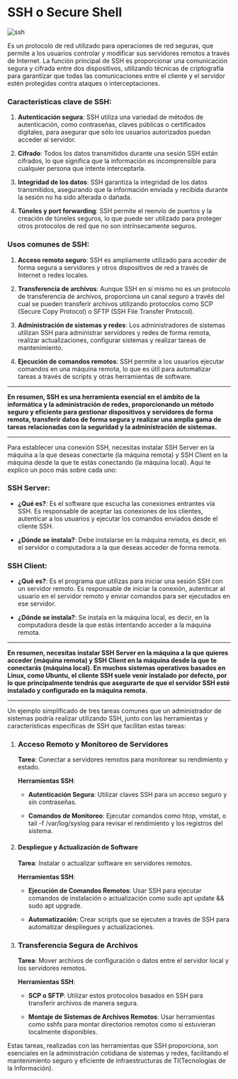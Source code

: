 # SSH o Secure Shell

![ssh](https://www.hostinger.es/tutoriales/wp-content/uploads/sites/7/2017/09/ssh-tutorial-how-does-ssh-work.webp)

Es un protocolo de red utilizado para operaciones de red seguras, que permite a los usuarios controlar y modificar sus servidores remotos a través de Internet. La función principal de SSH es proporcionar una comunicación segura y cifrada entre dos dispositivos, utilizando técnicas de criptografía para garantizar que todas las comunicaciones entre el cliente y el servidor estén protegidas contra ataques o interceptaciones.

### Características clave de SSH:

1. **Autenticación segura**: SSH utiliza una variedad de métodos de autenticación, como contraseñas, claves públicas o certificados digitales, para asegurar que sólo los usuarios autorizados puedan acceder al servidor.

2. **Cifrado**: Todos los datos transmitidos durante una sesión SSH están cifrados, lo que significa que la información es incomprensible para cualquier persona que intente interceptarla.

3. **Integridad de los datos**: SSH garantiza la integridad de los datos transmitidos, asegurando que la información enviada y recibida durante la sesión no ha sido alterada o dañada.

4. **Túneles y port forwarding**: SSH permite el reenvío de puertos y la creación de túneles seguros, lo que puede ser utilizado para proteger otros protocolos de red que no son intrínsecamente seguros.

### Usos comunes de SSH:

1. **Acceso remoto seguro**: SSH es ampliamente utilizado para acceder de forma segura a servidores y otros dispositivos de red a través de Internet o redes locales.

2. **Transferencia de archivos**: Aunque SSH en sí mismo no es un protocolo de transferencia de archivos, proporciona un canal seguro a través del cual se pueden transferir archivos utilizando protocolos como SCP (Secure Copy Protocol) o SFTP (SSH File Transfer Protocol).

3. **Administración de sistemas y redes**: Los administradores de sistemas utilizan SSH para administrar servidores y redes de forma remota, realizar actualizaciones, configurar sistemas y realizar tareas de mantenimiento.

4. **Ejecución de comandos remotos**: SSH permite a los usuarios ejecutar comandos en una máquina remota, lo que es útil para automatizar tareas a través de scripts y otras herramientas de software.
***
**En resumen, SSH es una herramienta esencial en el ámbito de la informática y la administración de redes, proporcionando un método seguro y eficiente para gestionar dispositivos y servidores de forma remota, transferir datos de forma segura y realizar una amplia gama de tareas relacionadas con la seguridad y la administración de sistemas.**
***


Para establecer una conexión SSH, necesitas instalar SSH Server en la máquina a la que deseas conectarte (la máquina remota) y SSH Client en la máquina desde la que te estás conectando (la máquina local). Aquí te explico un poco más sobre cada uno:

### SSH Server:

* **¿Qué es?**: Es el software que escucha las conexiones entrantes vía SSH. Es responsable de aceptar las conexiones de los clientes, autenticar a los usuarios y ejecutar los comandos enviados desde el cliente SSH.

* **¿Dónde se instala?**: Debe instalarse en la máquina remota, es decir, en el servidor o computadora a la que deseas acceder de forma remota.

### SSH Client:

* **¿Qué es?**: Es el programa que utilizas para iniciar una sesión SSH con un servidor remoto. Es responsable de iniciar la conexión, autenticar al usuario en el servidor remoto y enviar comandos para ser ejecutados en ese servidor.

* **¿Dónde se instala?**: Se instala en la máquina local, es decir, en la computadora desde la que estás intentando acceder a la máquina remota.

***
**En resumen, necesitas instalar SSH Server en la máquina a la que quieres acceder (máquina remota) y SSH Client en la máquina desde la que te conectarás (máquina local). En muchos sistemas operativos basados en Linux, como Ubuntu, el cliente SSH suele venir instalado por defecto, por lo que principalmente tendrás que asegurarte de que el servidor SSH esté instalado y configurado en la máquina remota.**
***


Un ejemplo simplificado de tres tareas comunes que un administrador de sistemas podría realizar utilizando SSH, junto con las herramientas y características específicas de SSH que facilitan estas tareas: 

1. ### Acceso Remoto y Monitoreo de Servidores

    **Tarea**: Conectar a servidores remotos para monitorear su rendimiento y estado.

    **Herramientas SSH**:

    * **Autenticación Segura**: Utilizar claves SSH para un acceso seguro y sin contraseñas.

    * **Comandos de Monitoreo**: Ejecutar comandos como htop, vmstat, o tail -f /var/log/syslog para revisar el rendimiento y los registros del sistema.

2. #### Despliegue y Actualización de Software

    **Tarea**: Instalar o actualizar software en servidores remotos.

    **Herramientas SSH**:

    * **Ejecución de Comandos Remotos**: Usar SSH para ejecutar comandos de instalación o actualización como sudo apt update && sudo apt upgrade.

    * **Automatización**: Crear scripts que se ejecuten a través de SSH para automatizar despliegues y actualizaciones.

3. ### Transferencia Segura de Archivos

    **Tarea**: Mover archivos de configuración o datos entre el servidor local y los servidores remotos.

   **Herramientas SSH**:

    * **SCP o SFTP**: Utilizar estos protocolos basados en SSH para transferir archivos de manera segura.

    * **Montaje de Sistemas de Archivos Remotos**: Usar herramientas como sshfs para montar directorios remotos como si estuvieran localmente disponibles.

Estas tareas, realizadas con las herramientas que SSH proporciona, son esenciales en la administración cotidiana de sistemas y redes, facilitando el mantenimiento seguro y eficiente de infraestructuras de TI(Tecnologías de la Información).
